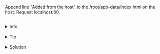 
Append line "Added from the host" to the /root/app-data/index.html on the host.
Request localhost:80.

<br>
<details><summary>Info</summary>
<br>

```plain
Documentation - https://docs.docker.com/storage/bind-mounts/
```

</details>

<br>
<details><summary>Tip</summary>
<br>

```plain
Use docker volume inspect command to see detailed information about the volume.
Use >> to append line to the file.
```

</details>


<br>
<details><summary>Solution</summary>
<br>

<br>

Append line to the index.html on the host:

<br>

```plain
echo "Added from the host" >> /root/app-data/index.html
```{{exec}}

<br>

Request localhost:80:

<br>

```plain
curl localhost:80
```{{exec}}

</details>